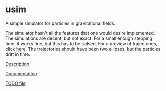 # usim
A simple simulator for particles in gravitational fields.

The simulator hasn't all the features that one would desire implemented. The
simulations are decent, but not exact. For a small enough stepping time,
it works fine, but this has to be solved. For a preview of trajectories,
click [here](data/plotpreview.jpg). The trajectories should have been two
ellipses, but the particles drift in time.

[Description](usim.txt)

[Documentation](doc.txt)

[TODO file](todo.txt)
